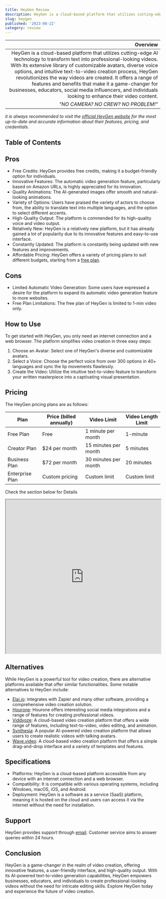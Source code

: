 ```yaml
---
title: HeyGen Review
description: HeyGen is a cloud-based platform that utilizes cutting-edge AI technology to transform text into professional-looking videos. With its extensive library of customizable avatars, diverse voice options, and intuitive text-to-video creation process, HeyGen revolutionizes the way videos are created.
slug: heygen
published: '2023-08-22'
category: review
---
```


| **Overview** |
|---:|
| HeyGen is a cloud-based platform that utilizes cutting-edge AI technology to transform text into professional-looking videos. With its extensive library of customizable avatars, diverse voice options, and intuitive text-to-video creation process, HeyGen revolutionizes the way videos are created. It offers a range of features and benefits that make it a game-changer for businesses, educators, social media influencers, and individuals looking to enhance their video content. |
| *"NO CAMERA? NO CREW? NO PROBLEM!"* |

*it is always recommended to visit the [official HeyGen website](https://heygen.ai) for the most up-to-date and accurate information about their features, pricing, and credentials.*

## Table of Contents

## Pros

- Free Credits: HeyGen provides free credits, making it a budget-friendly option for individuals.
- Innovative Features: The automatic video generation feature, particularly based on Amazon URLs, is highly appreciated for its innovation.
- Quality Animations: The AI-generated images offer smooth and natural-looking animations.
- Variety of Options: Users have praised the variety of actors to choose from, the ability to translate text into multiple languages, and the option to select different accents.
- High-Quality Output: The platform is commended for its high-quality voice and video output.
- Relatively New: HeyGen is a relatively new platform, but it has already gained a lot of popularity due to its innovative features and easy-to-use interface.
- Constantly Updated: The platform is constantly being updated with new features and improvements.
- Affordable Pricing: HeyGen offers a variety of pricing plans to suit different budgets, starting from a [free plan](https://heygen.ai/pricing).

## Cons

- Limited Automatic Video Generation: Some users have expressed a desire for the platform to expand its automatic video generation feature to more websites.
- Free Plan Limitations: The free plan of HeyGen is limited to 1-min video only.

## How to Use

To get started with HeyGen, you only need an internet connection and a web browser. The platform simplifies video creation in three easy steps:

1. Choose an Avatar: Select one of HeyGen's diverse and customizable avatars.
2. Select a Voice: Choose the perfect voice from over 300 options in 40+ languages and sync the lip movements flawlessly.
3. Create the Video: Utilize the intuitive text-to-video feature to transform your written masterpiece into a captivating visual presentation.

## Pricing

The HeyGen pricing plans are as follows:

| Plan | Price (billed annually) | Video Limit | Video Length Limit |
| --- | --- | --- | --- |
| Free Plan | Free | 1 minute per month | 1-minute |
| Creator Plan | $24 per month | 15 minutes per month | 5 minutes |
| Business Plan | $72 per month | 30 minutes per month | 20 minutes |
| Enterprise Plan | Custom pricing | Custom limit | Custom limit |

Check the section below for Details
<iframe src="https://www.heygen.com/pricing" width="100%" height="500px"></iframe>

## Alternatives

While HeyGen is a powerful tool for video creation, there are alternative platforms available that offer similar functionalities. Some notable alternatives to HeyGen include:

- [Elai.io](https://elai.io): integrates with Zapier and many other software, providing a comprehensive video creation solution.
- [Hourone](https://www.hourone.com): Hourone offers interesting social media integrations and a range of features for creating professional videos.
- [Viddyoze](https://www.viddyoze.com): A cloud-based video creation platform that offers a wide range of features, including text-to-video, video editing, and animation.
- [Synthesia](https://www.synthesia.io): A popular AI-powered video creation platform that allows users to create realistic videos with talking avatars.
- [Wave.video](https://wave.video): A cloud-based video creation platform that offers a simple drag-and-drop interface and a variety of templates and features.

## Specifications

- Platforms: HeyGen is a cloud-based platform accessible from any device with an internet connection and a web browser.
- Compatibility: It is compatible with various operating systems, including Windows, macOS, iOS, and Android.
- Deployment: HeyGen is a software as a service (SaaS) platform, meaning it is hosted on the cloud and users can access it via the internet without the need for installation.

## Support

HeyGen provides support through [email](contact@heygen.com).
Customer service aims to answer queries within 24 hours.

## Conclusion

HeyGen is a game-changer in the realm of video creation, offering innovative features, a user-friendly interface, and high-quality output. With its AI-powered text-to-video generation capabilities, HeyGen empowers businesses, educators, and individuals to create professional-looking videos without the need for intricate editing skills. Explore HeyGen today and experience the future of video creation.